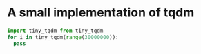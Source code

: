 # A small implementation of tqdm

```python
import tiny_tqdm from tiny_tqdm
for i in tiny_tqdm(range(30000000)):
  pass
```
